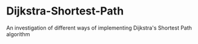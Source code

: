# Dijkstra-Shortest-Path
An investigation of different ways of implementing Dijkstra's Shortest Path algorithm

